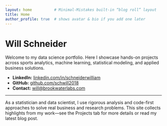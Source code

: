 ```yaml
---
layout: home          # Minimal‑Mistakes built‑in “blog roll” layout
title: Home
author_profile: true  # shows avatar & bio if you add one later
---
```


# Will Schneider

Welcome to my data science portfolio. Here I showcase hands-on projects across sports analytics, machine learning, statistical modeling, and applied business solutions.

- **LinkedIn:** [linkedin.com/in/schneiderwilliam](https://linkedin.com/in/schneiderwilliam)
- **GitHub:** [github.com/schwill2018](https://github.com/schwill2018)
- **Contact:** [will@brookwaterlabs.com](mailto:will@brookwaterlabs.com)

---

As a statistician and data scientist, I use rigorous analysis and code-first approaches to solve real business and research problems. This site collects highlights from my work—see the Projects tab for more details or read my latest blog post.

